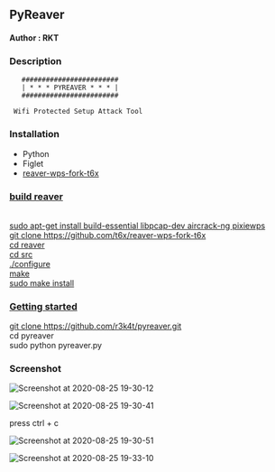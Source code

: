 <h2>PyReaver</h2>


<h4>Author : RKT </h4>


### Description ###


                    
       ########################                                    
       | * * * PYREAVER * * * |
       ########################
                                                                         
     Wifi Protected Setup Attack Tool



### Installation ###

<ul>
<li>Python</li>
 <li>Figlet</li>
<li><a href="https://github.com/t6x/reaver-wps-fork-t6x">reaver-wps-fork-t6x</li>
</ul>

### build reaver ###
<br>
sudo apt-get install build-essential libpcap-dev aircrack-ng pixiewps
<br>
git clone https://github.com/t6x/reaver-wps-fork-t6x
<br>
cd reaver
<br>
cd src
<br>
./configure
<br>
make
<br>
sudo make install

### Getting started ###

git clone https://github.com/r3k4t/pyreaver.git
<br>
cd pyreaver
<br>
sudo python pyreaver.py
<br>
</ul>

### Screenshot ###

![Screenshot at 2020-08-25 19-30-12](https://user-images.githubusercontent.com/69615463/91190220-fbe80000-e710-11ea-8c92-5eabfbd9decf.png)

![Screenshot at 2020-08-25 19-30-41](https://user-images.githubusercontent.com/69615463/91190403-2a65db00-e711-11ea-9620-c81b57f7a764.png)

press ctrl + c

![Screenshot at 2020-08-25 19-30-51](https://user-images.githubusercontent.com/69615463/91190457-39e52400-e711-11ea-90ba-52c517bd2bb7.png)

![Screenshot at 2020-08-25 19-33-10](https://user-images.githubusercontent.com/69615463/91190588-5e410080-e711-11ea-9a50-24e0647f1b91.png)


